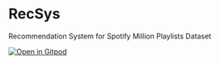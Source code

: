 # RecSys
Recommendation System for Spotify Million Playlists Dataset

[![Open in Gitpod](https://gitpod.io/button/open-in-gitpod.svg)](https://saishdesai23-recsys-d81rae7zdvy.ws-us105.gitpod.io/)

